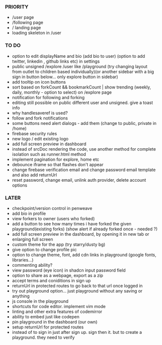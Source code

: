 ### PRIORITY

- /user page
- /following page
- / landing page
- loading skeleton in /user

### TO DO

- option to edit displayName and bio (add bio to user) (option to add twitter, linkedin , github links etc) in settings
- public unsigned /explore /user like /playground (try changing layout from outlet to children based individually)(or another sidebar with a big sign in button below... only explore button in sidebar)
- add tooltip on icon buttons
- sort based on forkCount && bookmarkCount | show trending (weekly, daily, monthly - option to select) on /explore page
- notification for following and forking
- editing still possible on public different user and unsigned. give a toast info
- why handlesaveref is used?
- follow and fork notifications
- some buttons need alert dialogs - add them (change to public, private in /home)
- firebase security rules
- new logo / edit existing logo
- add full screen preview in dashboard
- instead of srcDoc rendering the code, use another method for complete isolation such as runner.html method
- implement pagination for explore, home etc
- debounce iframe so that flashes don't appear
- change firebase verification email and change password email template and also add returnUrl
- reset password, change email, unlink auth provider, delete account options

### LATER

- checkpoint/version control in penweave
- add bio in profile
- view forkers to owner (users who forked)
- add a button to see how many times i have forked the given playground(existing forks) (show alert if already forked once - needed ?)
- add full screen preview in the dashboard, by opening it in new tab or enlarging full screen
- custom theme for the app (try starry/dusty bg)
- give option to change profile pic
- option to change theme, font, add cdn links in playground (google fonts, libraries...)
- commenting ability?
- view password (eye icon) in shadcn input password field
- option to share as a webpage, export as a zip
- accept terms and coniditions in sign up
- returnUrl in protected routes to go back to that url once logged in
- try out playground option... just playground without any saving or anything
- js console in the playground
- shortcuts for code editor. implement vim mode
- linting and other extra features of codemirror
- ability to embed just like codepen
- pin playground in the dashboard (our own)
- setup returnUrl for protected routes
- instead of to sign in just after sign up. sign then it. but to create a playground. they need to verify

